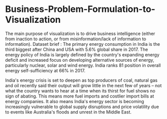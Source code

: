 # Business-Problem-Formulation-to-Visualization
The main purpose of visualization is to drive business intelligence (either from inaction to action, or from misinformation/lack of information to information).
Dataset brief : The primary energy consumption in India is the third biggest after China and USA with 5.6% global share in 2017. The energy policy of India is largely defined by the country's expanding energy deficit and increased focus on developing alternative sources of energy, particularly nuclear, solar and wind energy. India ranks 81 position in overall energy self-sufficiency at 66% in 2017.

India's energy crisis is set to deepen as top producers of coal, natural gas and oil recently said their output will grow little in the next few of years – not what the country wants to hear at a time when its thirst for fuel shows no sign of abating. This means more fuel imports and costlier import bills at energy companies. It also means India's energy sector is becoming increasingly vulnerable to global supply disruptions and price volatility due to events like Australia's floods and unrest in the Middle East.
